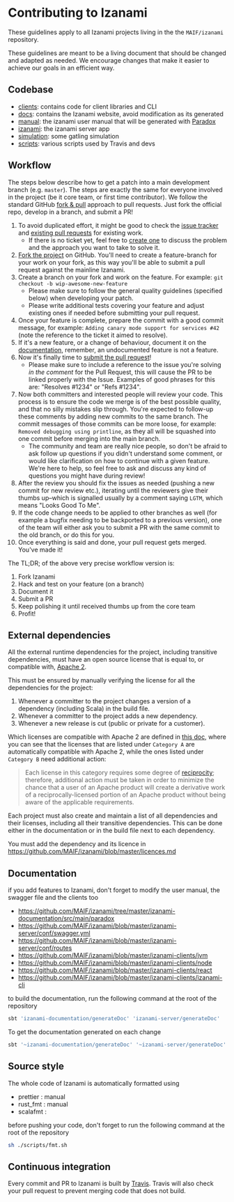 # Contributing to Izanami

These guidelines apply to all Izanami projects living in the the `MAIF/izanami` repository.

These guidelines are meant to be a living document that should be changed and adapted as needed.
We encourage changes that make it easier to achieve our goals in an efficient way.

## Codebase

* [clients](https://github.com/MAIF/izanami/izanami-clients): contains code for client libraries and CLI
* [docs](https://github.com/MAIF/izanami/docs): contains the Izanami website, avoid modification as its generated
* [manual](https://github.com/MAIF/izanami/izanami-documentation): the izanami user manual that will be generated with [Paradox](https://github.com/lightbend/paradox)
* [izanami](https://github.com/MAIF/izanami/izanami-server): the izanami server app
* [simulation](https://github.com/MAIF/izanami/simulation): some gatling simulation 
* [scripts](https://github.com/MAIF/izanami/scripts): various scripts used by Travis and devs

## Workflow

The steps below describe how to get a patch into a main development branch (e.g. `master`). 
The steps are exactly the same for everyone involved in the project (be it core team, or first time contributor).
We follow the standard GitHub [fork & pull](https://help.github.com/articles/using-pull-requests/#fork--pull) approach to pull requests. Just fork the official repo, develop in a branch, and submit a PR!

1. To avoid duplicated effort, it might be good to check the [issue tracker](https://github.com/MAIF/izanami/issues) and [existing pull requests](https://github.com/MAIF/izanami/pulls) for existing work.
   - If there is no ticket yet, feel free to [create one](https://github.com/MAIF/izanami/issues/new) to discuss the problem and the approach you want to take to solve it.
1. [Fork the project](https://github.com/MAIF/izanami#fork-destination-box) on GitHub. You'll need to create a feature-branch for your work on your fork, as this way you'll be able to submit a pull request against the mainline Izanami.
1. Create a branch on your fork and work on the feature. For example: `git checkout -b wip-awesome-new-feature`
   - Please make sure to follow the general quality guidelines (specified below) when developing your patch.
   - Please write additional tests covering your feature and adjust existing ones if needed before submitting your pull request. 
1. Once your feature is complete, prepare the commit with a good commit message, for example: `Adding canary mode support for services #42` (note the reference to the ticket it aimed to resolve).
1. If it's a new feature, or a change of behaviour, document it on the [documentation](https://github.com/MAIF/izanami/tree/master/manual), remember, an undocumented feature is not a feature.
1. Now it's finally time to [submit the pull request](https://help.github.com/articles/using-pull-requests)!
    - Please make sure to include a reference to the issue you're solving *in the comment* for the Pull Request, this will cause the PR to be linked properly with the Issue. Examples of good phrases for this are: "Resolves #1234" or "Refs #1234".
1. Now both committers and interested people will review your code. This process is to ensure the code we merge is of the best possible quality, and that no silly mistakes slip through. You're expected to follow-up these comments by adding new commits to the same branch. The commit messages of those commits can be more loose, for example: `Removed debugging using printline`, as they all will be squashed into one commit before merging into the main branch.
    - The community and team are really nice people, so don't be afraid to ask follow up questions if you didn't understand some comment, or would like clarification on how to continue with a given feature. We're here to help, so feel free to ask and discuss any kind of questions you might have during review!
1. After the review you should fix the issues as needed (pushing a new commit for new review etc.), iterating until the reviewers give their thumbs up–which is signalled usually by a comment saying `LGTM`, which means "Looks Good To Me". 
1. If the code change needs to be applied to other branches as well (for example a bugfix needing to be backported to a previous version), one of the team will either ask you to submit a PR with the same commit to the old branch, or do this for you.
1. Once everything is said and done, your pull request gets merged. You've made it!

The TL;DR; of the above very precise workflow version is:

1. Fork Izanami
2. Hack and test on your feature (on a branch)
3. Document it 
4. Submit a PR
6. Keep polishing it until received thumbs up from the core team
7. Profit!

## External dependencies

All the external runtime dependencies for the project, including transitive dependencies, must have an open source license that is equal to, or compatible with, [Apache 2](http://www.apache.org/licenses/LICENSE-2.0).

This must be ensured by manually verifying the license for all the dependencies for the project:

1. Whenever a committer to the project changes a version of a dependency (including Scala) in the build file.
2. Whenever a committer to the project adds a new dependency.
3. Whenever a new release is cut (public or private for a customer).

Which licenses are compatible with Apache 2 are defined in [this doc](http://www.apache.org/legal/3party.html#category-a), where you can see that the licenses that are listed under ``Category A`` are automatically compatible with Apache 2, while the ones listed under ``Category B`` need additional action:

> Each license in this category requires some degree of [reciprocity](http://www.apache.org/legal/3party.html#define-reciprocal); therefore, additional action must be taken in order to minimize the chance that a user of an Apache product will create a derivative work of a reciprocally-licensed portion of an Apache product without being aware of the applicable requirements.

Each project must also create and maintain a list of all dependencies and their licenses, including all their transitive dependencies. This can be done either in the documentation or in the build file next to each dependency.

You must add the dependency and its licence in https://github.com/MAIF/izanami/blob/master/licences.md

## Documentation

if you add features to Izanami, don't forget to modify the user manual, the swagger file and the clients too

* https://github.com/MAIF/izanami/tree/master/izanami-documentation/src/main/paradox
* https://github.com/MAIF/izanami/blob/master/izanami-server/conf/swagger.yml
* https://github.com/MAIF/izanami/blob/master/izanami-server/conf/routes
* https://github.com/MAIF/izanami/blob/master/izanami-clients/jvm
* https://github.com/MAIF/izanami/blob/master/izanami-clients/node
* https://github.com/MAIF/izanami/blob/master/izanami-clients/react
* https://github.com/MAIF/izanami/blob/master/izanami-clients/izanami-cli

to build the documentation, run the following command at the root of the repository

```sh
sbt 'izanami-documentation/generateDoc' 'izanami-server/generateDoc'
```

To get the documentation generated on each change 

```sh
sbt '~izanami-documentation/generateDoc' '~izanami-server/generateDoc'
```

## Source style

The whole code of Izanami is automatically formatted using 

* prettier : manual
* rust_fmt : manual
* scalafmt : 

before pushing your code, don't forget to run the following command at the root of the repository

```sh
sh ./scripts/fmt.sh
```

## Continuous integration

Every commit and PR to Izanami is built by [Travis](https://travis-ci.org/MAIF/izanami). Travis will also check your pull request to prevent merging code that does not build.